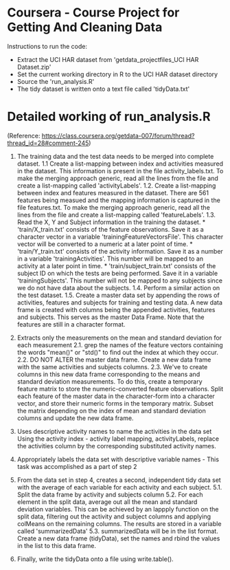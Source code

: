 Coursera - Course Project for Getting And Cleaning Data
=======================================================

Instructions to run the code:
* Extract the UCI HAR dataset from 'getdata_projectfiles_UCI HAR Dataset.zip'
* Set the current working directory in R to the UCI HAR dataset directory
* Source the 'run_analysis.R'
* The tidy dataset is written onto a text file called 'tidyData.txt'

Detailed working of run_analysis.R
==================================
(Reference: https://class.coursera.org/getdata-007/forum/thread?thread_id=28#comment-245)
1. The training data and the test data needs to be merged into complete dataset.
	1.1 Create a list-mapping between index and activities measured in the dataset. This information is present in the file activity_labels.txt. To make the merging approach generic, read all the lines from the file and create a list-mapping called 'activityLabels'.
	1.2. Create a list-mapping between index and features measured in the dataset. There are 561 features being measued and the mapping information is captured in the file features.txt. To make the merging approach generic, read all the lines from the file and create a list-mapping called 'featureLabels'.
	1.3. Read the X, Y and Subject information in the training the dataset. 
		* 'train/X_train.txt' consists of the feature observations. Save it as a character vector in a variable 'trainingFeatureVectorsFile'. This character vector will be converted to a numeric at a later point of time.
		* 'train/Y_train.txt' consists of the activity information. Save it as a number in a variable 'trainingActivities'. This number will be mapped to an activity at a later point in time.
		* 'train/subject_train.txt' consists of the subject ID on which the tests are being performed. Save it in a variable 'trainingSubjects'. This number will not be mapped to any subjects since we do not have data about the subjects.
	1.4. Perform a similar action on the test dataset.
	1.5. Create a master data set by appending the rows of activities, features and subjects for training and testing data. A new data frame is created with columns being the appended activities, features and subjects. This serves as the master Data Frame. Note that the features are still in a character format.

2. Extracts only the measurements on the mean and standard deviation for each measurement
	2.1. grep the names of the feature vectors containing the words "mean()" or "std()" to find out the index at which they occur.
	2.2. DO NOT ALTER the master data frame. Create a new data frame with the same activities and subjects columns. 
	2.3. We've to create columns in this new data frame corresponding to the means and standard deviation measurements. To do this, create a temporary feature matrix to store the numeric-converted feature observations. Split each feature of the master data in the character-form into a character vector, and store their numeric forms in the temporary matrix. Subset the matrix depending on the index of mean and standard deviation columns and update the new data frame.

3. Uses descriptive activity names to name the activities in the data set
	Using the activity index - activity label mapping, activityLabels, replace the activities column by the corresponding substituted activity names.

4. Appropriately labels the data set with descriptive variable names - This task was accomplished as a part of step 2

5. From the data set in step 4, creates a second, independent tidy data set with the average of each variable for each activity and each subject.
	5.1. Split the data frame by activity and subjects column
	5.2. For each element in the split data, average out all the mean and standard deviation variables. This can be achieved by an lappply function on the split data, filtering out the activity and subject columns and applying colMeans on the remaining columns. The results are stored in a variable called 'summarizedData'
	5.3. summarizedData will be in the list format. Create a new data frame (tidyData), set the names and rbind the values in the list to this data frame.
6. Finally, write the tidyData onto a file using write.table().